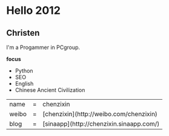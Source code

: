 # Hello 2012

Christen
----

I'm a Progammer in PCgroup.

__focus__

* Python
* SEO
* English
* Chinese Ancient Civilization




<table>
    <tr>
        <td>name</td>
		<td>=</td>
		<td>chenzixin</td>
    </tr>
	<tr>
        <td>weibo</td>
		<td>=</td>
		<td>[chenzixin](http://weibo.com/chenzixin)</td>
    </tr>
    <tr>
    	<td>blog</td>
    	<td>=</td>
		<td>[sinaapp](http://chenzixin.sinaapp.com/)</td>
</table>


